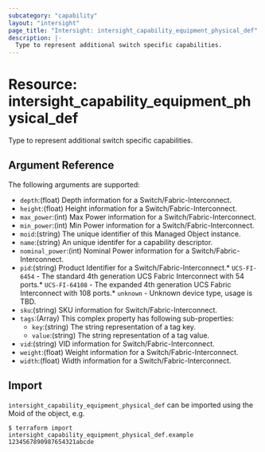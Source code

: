 ```yaml
---
subcategory: "capability"
layout: "intersight"
page_title: "Intersight: intersight_capability_equipment_physical_def"
description: |-
  Type to represent additional switch specific capabilities.
---
```


# Resource: intersight_capability_equipment_physical_def
Type to represent additional switch specific capabilities.
## Argument Reference
The following arguments are supported:
* `depth`:(float) Depth information for a Switch/Fabric-Interconnect. 
* `height`:(float) Height information for a Switch/Fabric-Interconnect. 
* `max_power`:(int) Max Power information for a Switch/Fabric-Interconnect. 
* `min_power`:(int) Min Power information for a Switch/Fabric-Interconnect. 
* `moid`:(string) The unique identifier of this Managed Object instance. 
* `name`:(string) An unique identifer for a capability descriptor. 
* `nominal_power`:(int) Nominal Power information for a Switch/Fabric-Interconnect. 
* `pid`:(string) Product Identifier for a Switch/Fabric-Interconnect.* `UCS-FI-6454` - The standard 4th generation UCS Fabric Interconnect with 54 ports.* `UCS-FI-64108` - The expanded 4th generation UCS Fabric Interconnect with 108 ports.* `unknown` - Unknown device type, usage is TBD. 
* `sku`:(string) SKU information for Switch/Fabric-Interconnect. 
* `tags`:(Array)
This complex property has following sub-properties:
  + `key`:(string) The string representation of a tag key. 
  + `value`:(string) The string representation of a tag value. 
* `vid`:(string) VID information for Switch/Fabric-Interconnect. 
* `weight`:(float) Weight information for a Switch/Fabric-Interconnect. 
* `width`:(float) Width information for a Switch/Fabric-Interconnect. 


## Import
`intersight_capability_equipment_physical_def` can be imported using the Moid of the object, e.g.
```
$ terraform import intersight_capability_equipment_physical_def.example 1234567890987654321abcde
``` 